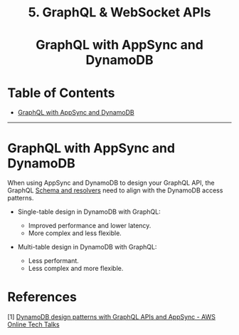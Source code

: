 <div align='center'>
  <h1> 5. GraphQL & WebSocket APIs </h1>
  <h1> GraphQL with AppSync and DynamoDB </h1>
</div>

# Table of Contents

- [GraphQL with AppSync and DynamoDB](#graphql-with-appsync-and-dynamoDB)

---

# GraphQL with AppSync and DynamoDB

When using AppSync and DynamoDB to design your GraphQL API, the GraphQL [Schema and resolvers](https://github.com/camponogaraviera/full-stack-roadmap/blob/main/backend/api/grahql.md#graphql-syntax) need to align with the DynamoDB access patterns.

- Single-table design in DynamoDB with GraphQL:

  - Improved performance and lower latency.
  - More complex and less flexible.

- Multi-table design in DynamoDB with GraphQL:
  - Less performant.
  - Less complex and more flexible.

# References

[1] [DynamoDB design patterns with GraphQL APIs and AppSync - AWS Online Tech Talks](https://youtu.be/HkbeKhKjEDU?feature=shared)

